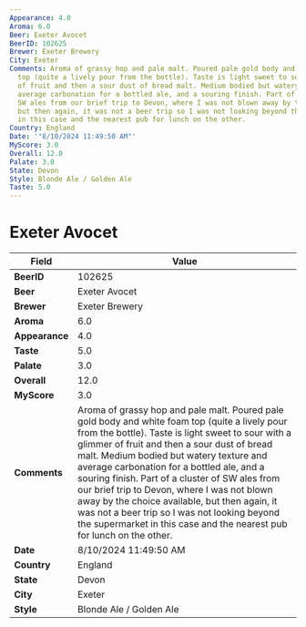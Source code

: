 ```yaml
---
Appearance: 4.0
Aroma: 6.0
Beer: Exeter Avocet
BeerID: 102625
Brewer: Exeter Brewery
City: Exeter
Comments: Aroma of grassy hop and pale malt. Poured pale gold body and white foam
  top (quite a lively pour from the bottle). Taste is light sweet to sour with a glimmer
  of fruit and then a sour dust of bread malt. Medium bodied but watery texture and
  average carbonation for a bottled ale, and a souring finish. Part of a cluster of
  SW ales from our brief trip to Devon, where I was not blown away by the choice available,
  but then again, it was not a beer trip so I was not looking beyond the supermarket
  in this case and the nearest pub for lunch on the other.
Country: England
Date: '"8/10/2024 11:49:50 AM"'
MyScore: 3.0
Overall: 12.0
Palate: 3.0
State: Devon
Style: Blonde Ale / Golden Ale
Taste: 5.0
---
```


# Exeter Avocet

| Field         | Value |
|---------------|-------|
| **BeerID** | 102625 |
| **Beer** | Exeter Avocet |
| **Brewer** | Exeter Brewery |
| **Aroma** | 6.0 |
| **Appearance** | 4.0 |
| **Taste** | 5.0 |
| **Palate** | 3.0 |
| **Overall** | 12.0 |
| **MyScore** | 3.0 |
| **Comments** | Aroma of grassy hop and pale malt. Poured pale gold body and white foam top (quite a lively pour from the bottle). Taste is light sweet to sour with a glimmer of fruit and then a sour dust of bread malt. Medium bodied but watery texture and average carbonation for a bottled ale, and a souring finish. Part of a cluster of SW ales from our brief trip to Devon, where I was not blown away by the choice available, but then again, it was not a beer trip so I was not looking beyond the supermarket in this case and the nearest pub for lunch on the other. |
| **Date** | 8/10/2024 11:49:50 AM |
| **Country** | England |
| **State** | Devon |
| **City** | Exeter |
| **Style** | Blonde Ale / Golden Ale |
